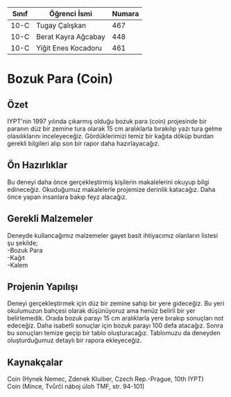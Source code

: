 

Sınıf | Öğrenci İsmi  | Numara
-------|----------------|--------
10-C   | Tugay Çalışkan | 467
10-C   | Berat Kayra Ağcabay | 448
10-C   | Yiğit Enes Kocadoru | 461
 
#  Bozuk Para (Coin)
## Özet
 IYPT'nin 1997 yılında çıkarmış olduğu bozuk para (coin) projesinde bir paranın düz bir zemine tura olarak 15 cm aralıklarla bırakılıp yazı tura gelme olasılıklarını inceleyeceğiz. Gördüklerimizi temiz bir kağıta döküp burdan gerekli bilgileri alıp son bir rapor daha hazırlayacağız.
 ## Ön Hazırlıklar
   Bu deneyi daha önce gerçekleştirmiş kişilerin makalelerini okuyup bilgi edineceğiz. Okuduğumuz makalelerle projemize derinlik katacağız. Daha önce yapan insanlara bakıp feyz alacağız.
  
 ## Gerekli Malzemeler
 Deneyde kullancağımız malzemeler gayet basit ihtiyacımız olanların listesi şu şekilde;                                                      
-Bozuk Para                                                                                                                                                    
-Kağıt                                                                                                                                              
-Kalem
 ## Projenin Yapılışı
  Deneyi gerçekleştirmek için düz bir zemine sahip bir yere gideceğiz. Bu yeri okulumuzun bahçesi olarak düşünüyoruz ama henüz belirli bir yer belirlemedik. Orada bozuk parayı 15 cm aralıklarla yere bırakıp sonuçları not edeceğiz. Daha isabetli sonuçlar için bozuk parayı 100 defa atacağız. Sonra bu sonuçları temize geçip bir tablo oluşturacağız. Tablomuzu da deneyden oluşturduğumuz detaylı bir rapora ekleyeceğiz.
## Kaynakçalar 
 Coin (Hynek Nemec, Zdenek Kluiber, Czech Rep.-Prague, 10th IYPT)                                                                                
 Coin (Mince, Tvůrčí náboj úloh TMF, str. 94-101)


